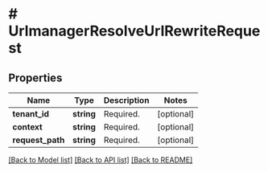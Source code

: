 # # UrlmanagerResolveUrlRewriteRequest


## Properties


Name | Type | Description | Notes
------------ | ------------- | ------------- | -------------
**tenant_id**| **string** | Required.  | [optional]
**context**| **string** | Required.  | [optional]
**request_path**| **string** | Required.  | [optional]


[[Back to Model list]](../../README.md#models) [[Back to API list]](../../README.md#endpoints) [[Back to README]](../../README.md)
